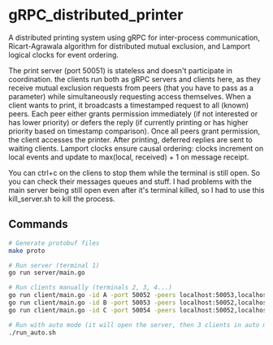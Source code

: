 # gRPC_distributed_printer

A distributed printing system using gRPC for inter-process communication, Ricart-Agrawala algorithm for distributed mutual exclusion, and Lamport logical clocks for event ordering.

The print server (port 50051) is stateless and doesn't participate in coordination. the clients run both as gRPC servers and clients here, as they receive mutual exclusion requests from peers (that you have to pass as a parameter) while simultaneously requesting access themselves.
When a client wants to print, it broadcasts a timestamped request to all (known) peers. Each peer either grants permission immediately (if not interested or has lower priority) or defers the reply (if currently printing or has higher priority based on timestamp comparison). Once all peers grant permission, the client accesses the printer. After printing, deferred replies are sent to waiting clients. Lamport clocks ensure causal ordering: clocks increment on local events and update to max(local, received) + 1 on message receipt.

You can ctrl+c on the cliens to stop them while the terminal is still open. So you can check their messages queues and stuff. I had problems with the main server being still open even after it's terminal killed, so I had to use this kill_server.sh to kill the process.

## Commands

```bash
# Generate protobuf files
make proto

# Run server (terminal 1)
go run server/main.go

# Run clients manually (terminals 2, 3, 4...)
go run client/main.go -id A -port 50052 -peers localhost:50053,localhost:50054
go run client/main.go -id B -port 50053 -peers localhost:50052,localhost:50054
go run client/main.go -id C -port 50054 -peers localhost:50052,localhost:50053

# Run with auto mode (it will open the server, then 3 clients in auto mode)
./run_auto.sh
```
